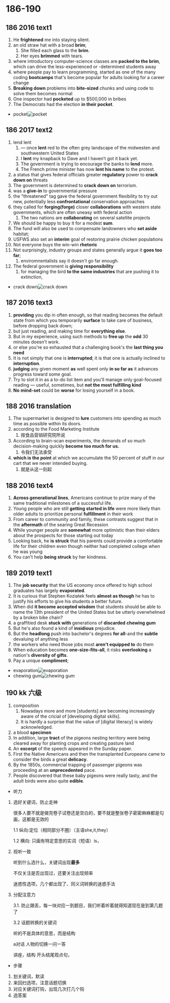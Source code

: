 # 186-190

## 186 2016 text1

1. He **frightened** me into staying silent.
2. an old straw hat with a broad **brim**;
   1. She filled each glass to the **brim**.
   2. Her eyes **brimmed** with tears.
3. where introductory computer-science classes are **packed to the brim**, which can drive the less-experienced or -determined students away
4. where people pay to learn programming, started as one of the many coding **bootcamps** that's become popular for adults looking for a career change
5. **Breaking down** problems into **bite-sized** chunks and using code to solve them becomes normal
6. One inspector had **pocketed** up to $500,000 in bribes
7. The Democrats had the election **in their pocket**.

- pocket![pocket](https://www.shutterstock.com/image-vector/patch-pocket-uniform-clothes-pockets-260nw-1431106055.jpg)

## 186 2017 text2

1. lend lent
   1. — once **lent** red to the often grey landscape of the midwesten and southwestern United States
   2. I **lent** my knapback to Dave and I haven’t got it back yet.
   3. The government is trying to encourage the banks to **lend** more.
   4. The French prime minister has now **lent his name** to the protest.
2. a status that gives federal officials greater **regulatory** power to **crack down on** threats
3. The government is determined to **crack down on** terrorism.
4. was a **give-in** to governmental pressure
5. the "threatened" tag gave the federal government flexibility to try out new, potentially less **confrontational** conservation approaches
6. they called for **forging(forge)** closer **collaborations** with western state governments, which are often uneasy with federal action
   1. The two nations are **collaborating** on several satellite projects
7. We should be happy to buy it for a modest **sum**.
8. The fund will also be used to compensate landowners who **set aside** habitat;
9. USFWS also set an **interim** goal of restoring prairie chicken populations
10. Not everyone buys the win-win **rhetoric**
11. Not surprisingly, industry groups and states generally argue it **goes too far**;
    1. enviromnentalists say it doesn't go far enough.
12. The federal government is **giving responsibility**
    1. for managing the bird **to the same industries** that are pushing it to extinction,

- crack down![crack down](https://upload.wikimedia.org/wikipedia/en/3/35/Crackdownfinalbox.jpg)

## 187 2016 text3

1. **providing** you dip in often enough, so that reading becomes the default state from which you temporarily **surface** to take care of business, before dropping back down;
2. but just reading, and making time for **everything else**.
3. But in my experience, using such methods to **free up** the **odd** 30 minutes doesn't work.
4. or else you're so exhausted that a challenging book's the **last thing you need**
5. It is not simply that one is **interrupted**; it is that one is actually inclined to **interruption**.
6. **judging** any given moment **as** well spent only **in so far as** it advances progress toward some goal.
7. Try to slot it in as a to-do list item and you'll manage only goal-focused reading — useful, sometimes, but **not the most fulfilling kind**
8. **No** **mind-set** could be **worse** for losing yourself in a book.

## 188 2016 translation

1. The supermarket is designed to **lure** customers into spending as much time as possible within its doors.
2. according to the Food Marketing Institute
   1. 按食品营销研究院所说
3. According to brain-scan experiments, the demands of so much decision-making quickly **become too much for us.**
   1. 令我们无法承受
4. **which is the point** at which we accumulate the 50 percent of stuff in our cart that we never intended buying.
   1. 就是从这一刻起

## 188 2016 text4

1. **Across generational lines**, Americans continue to prize many of the same traditional milestones of a successful life.
2. Young people who are still **getting started in life** were more likely than older adults to prioritize personal **fulfillment** in their work
3. From career to community and family, these contrasts suggest that in the **aftermath** of the searing Great Recession
4. While younger people are **somewhat** more optimistic than their elders about the prospects for those starting out today
5. Looking back, he **is struck** that his parents could provide a comfortable life for their children even though neither had completed college when he was young
6. You can’t help **being struck** by her kindness.

## 189 2019 text1

1. The **job security** that the US economy once offered to high school graduates has largely **evaporated**.
2. It is curious that Stephen Koziatek feels **almost as though** he has to justify his efforts to give his students a better future.
3. When did **it become accepted wisdom** that students should be able to name the 13th president of the United States but be utterly overwhelmed by a broken bike chain?
4. a graffitied desk **stuck with** generations of **discarded** **chewing gum**
5. But he's also found a kind of **insidious** prejudice.
6. But the **headlong** push into bachelor's degrees **for all**-and the **subtle** devaluing of anything less
7. the workers who need those jobs most **aren't equipped to** do them
8. When education becomes **one-size-fits-all**, it risks **overlooking** a nation's **diversity of gifts**.
9. Pay a unique **compliment**;

- evaporation![evaporation](https://i.ytimg.com/vi/2iXqoLPjSTg/maxresdefault.jpg)
- chewing gum![chewing gum](https://i0.wp.com/thesingaporeconscience.com/wp-content/uploads/2022/04/chewing-gum-scaled.jpg?resize=1360%2C765&ssl=1)

## 190 kk 六级

1. composition
   1. Nowadays more and more [students] are becoming increasingly aware of the cricial of [developing digital skills].
   2. It is hardly a surprise that the value of [digital literacy] is widely acknowledged.
2. a blood **specimen**
3. In addition, large **tract** of the pigeons nesting territory were being cleared away for planting crops and creating pasture land
4. An **excerpt** of the speech appeared in the Sunday paper.
5. First the Native Americans and then the transplanted Europeans came to consider the birds a great **delicacy**.
6. By the 1850s, commercial trapping of passenger pigeons was proceeding at an **unprecedented** pace.
7. People discovered that these baby pigeons were really tasty, and the adult birds were also quite **edible**.

- 听力

1. 选好关键词，防止走神

   很多人要不就是做完卷子试卷还是空白的，要不就是整张卷子密密麻麻都是勾画，这都是无效的

   1.1 纵向:定位（相同部分不圈）（主语she,it,they）

   1.2 横向: 只画有特定意思的实词（短语）is，

2. 视听一致

   听到什么选什么，关键词出现**最多**

   不仅关注是否出现过，还要关注出现频率

   迷惑性选项，几个都出现了、同义词转换的迷惑手法

3. 分配注意力

   3.1. 防止跟丢，每一块对应一到题目，我们听着听着就得知道现在是到第几题了

   3.2 话题转换的关键词

   听的不是具体的意思，而是结构

   a对话 人物的切换一问一答

   讲座，结构 开头结尾观点句，

- 步骤

1. 划关键词，默读
2. 来回扫选项，注意话题切换
3. 对应关键词打钩，出现几次打几个钩
4. 选答案
